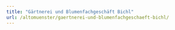 ```yaml
---
title: "Gärtnerei und Blumenfachgeschäft Bichl"
url: /altomuenster/gaertnerei-und-blumenfachgeschaeft-bichl/
---
```

